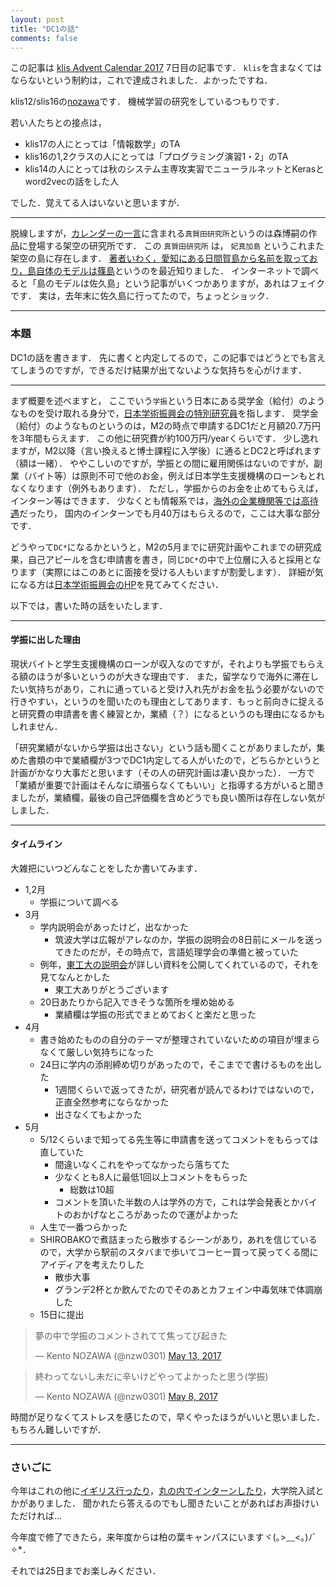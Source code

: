 ```yaml
---
layout: post
title: "DC1の話"
comments: false
---
```


この記事は [klis Advent Calendar 2017](https://adventar.org/calendars/2117) 7日目の記事です．
`klis`を含まなくてはならないという制約は，これで達成されました．よかったですね．

klis12/slis16の[nozawa](https://twitter.com/nzw0301)です．
機械学習の研究をしているつもりです．

若い人たちとの接点は，

- klis17の人にとっては「情報数学」のTA
- klis16の1,2クラスの人にとっては「プログラミング演習1・2」のTA
- klis14の人にとっては秋のシステム主専攻実習でニューラルネットとKerasとword2vecの話をした人

でした．覚えてる人はいないと思いますが．

---

脱線しますが，[カレンダーの一言](https://adventar.org/calendars/2117#list-2017-12-07)に含まれる`真賀田研究所`というのは森博嗣の作品に登場する架空の研究所です．
この `真賀田研究所` は， `妃真加島` というこれまた架空の島に存在します．
[著者いわく，愛知にある日間賀島から名前を取っており，島自体のモデルは篠島](http://blog.fuyushoten.com/2017/10/blog-post_5.html)というのを最近知りました．
インターネットで調べると「島のモデルは佐久島」という記事がいくつかありますが，あれはフェイクです．
実は，去年末に佐久島に行ってたので，ちょっとショック．

---

### 本題

DC1の話を書きます．
先に書くと内定してるので，この記事ではどうとでも言えてしまうのですが，できるだけ結果が出てないような気持ちを心がけます．

---

まず概要を述べますと，
ここでいう`学振`という日本にある奨学金（給付）のようなものを受け取れる身分で，[日本学術振興会の特別研究員](https://www.jsps.go.jp/j-pd/pd_gaiyo.html)を指します．
奨学金（給付）のようなものというのは，M2の時点で申請するDC1だと月額20.7万円を3年間もらえます．
この他に研究費が約100万円/yearくらいです．
少し逸れますが，M2以降（言い換えると博士課程に入学後）に通るとDC2と呼ばれます（額は一緒）．
ややこしいのですが，学振との間に雇用関係はないのですが，副業（バイト等）は原則不可で他のお金，例えば日本学生支援機構のローンもとれなくなります（例外もあります）．
ただし，学振からのお金を止めてもらえば，インターン等はできます．
少なくとも情報系では，[海外の企業機関等では高待遇](https://www.glassdoor.com/Intern-Salary/Facebook-Internship-Salary-E40772.htm)だったり，
国内のインターンでも月40万はもらえるので，ここは大事な部分です．

どうやって`DC*`になるかというと，M2の5月までに研究計画やこれまでの研究成果，自己アピールを含む申請書を書き，同じ`DC*`の中で上位層に入ると採用となります（実際にはこのあとに面接を受ける人もいますが割愛します）．
詳細が気になる方は[日本学術振興会のHP](https://www.jsps.go.jp/j-pd/)を見てみてください．

以下では，書いた時の話をいたします．

---

#### 学振に出した理由

現状バイトと学生支援機構のローンが収入なのですが，それよりも学振でもらえる額のほうが多いというのが大きな理由です．
また，留学なりで海外に滞在したい気持ちがあり，これに通っていると受け入れ先がお金を払う必要がないので行きやすい，というのを聞いたのも理由としてあります．もっと前向きに捉えると研究費の申請書を書く練習とか，業績（？）になるというのも理由になるかもしれません．

「研究業績がないから学振は出さない」という話も聞くことがありましたが，集めた書類の中で業績欄が3つでDC1内定してる人がいたので，どちらかというと計画がかなり大事だと思います（その人の研究計画は凄い良かった）．
一方で「業績が重要で計画はそんなに頑張らなくてもいい」と指導する方がいると聞きましたが，業績欄，最後の自己評価欄を含めどうでも良い箇所は存在しない気がしました．

---

#### タイムライン

大雑把にいつどんなことをしたか書いてみます．

- 1,2月
  - 学振について調べる
- 3月
  - 学内説明会があったけど，出なかった
    - 筑波大学は広報がアレなのか，学振の説明会の8日前にメールを送ってきたのだが，その時点で，言語処理学会の準備と被っていた
  - 例年，[東工大の説明会](http://www.rpd.titech.ac.jp/jsps_tokken/adoption/a-1.html)が詳しい資料を公開してくれているので，それを見てなんとかした
    - 東工大ありがとうございます
  - 20日あたりから記入できそうな箇所を埋め始める
    - 業績欄は学振の形式でまとめておくと楽だと思った
- 4月
  - 書き始めたものの自分のテーマが整理されていないための項目が埋まらなくて厳しい気持ちになった
  - 24日に学内の添削締め切りがあったので，そこまでで書けるものを出した
    - 1週間くらいで返ってきたが，研究者が読んでるわけではないので，正直全然参考にならなかった
    - 出さなくてもよかった
- 5月
  - 5/12くらいまで知ってる先生等に申請書を送ってコメントをもらっては直していた
    - 間違いなくこれをやってなかったら落ちてた
    - 少なくとも8人に最低1回以上コメントをもらった
      - 総数は10超
    - コメントを頂いた半数の人は学外の方で，これは学会発表とかバイトのおかげなところがあったので運がよかった
  - 人生で一番つらかった
  - SHIROBAKOで煮詰まったら散歩するシーンがあり，あれを信じているので，大学から駅前のスタバまで歩いてコーヒー買って戻ってくる間にアイディアを考えたりした
    - 散歩大事
    - グランデ2杯とか飲んでたのでそのあとカフェイン中毒気味で体調崩した
  - 15日に提出

<blockquote class="twitter-tweet" data-lang="en"><p lang="ja" dir="ltr">夢の中で学振のコメントされてて焦ってび起きた</p>&mdash; Kento NOZAWA (@nzw0301) <a href="https://twitter.com/nzw0301/status/863458195599118336?ref_src=twsrc%5Etfw">May 13, 2017</a></blockquote>
<script async src="https://platform.twitter.com/widgets.js" charset="utf-8"></script>

<blockquote class="twitter-tweet" data-lang="en"><p lang="ja" dir="ltr">終わってないし未だに辛いけどやってよかったと思う(学振)</p>&mdash; Kento NOZAWA (@nzw0301) <a href="https://twitter.com/nzw0301/status/861560956664532993?ref_src=twsrc%5Etfw">May 8, 2017</a></blockquote>
<script async src="https://platform.twitter.com/widgets.js" charset="utf-8"></script>

時間が足りなくてストレスを感じたので，早くやったほうがいいと思いました．
もちろん難しいですが．

---

### さいごに

今年はこれの他に[イギリス行ったり](http://nzw.hatenablog.jp/entry/2017/02/10/080240)，[丸の内でインターンしたり](http://nzw0301.github.io/2017/09/td_intern)，大学院入試とかがありました．
聞かれたら答えるのでもし聞きたいことがあればお声掛けいただければ…

今年度で修了できたら，来年度からは柏の葉キャンパスにいますヾ(｡>﹏<｡)ﾉﾞ✧*．

それでは25日までお楽しみください．
